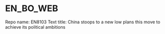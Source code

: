 # EN_BO_WEB
Repo name: EN8103
Text title: China stoops to a new low plans this move to achieve its political ambitions